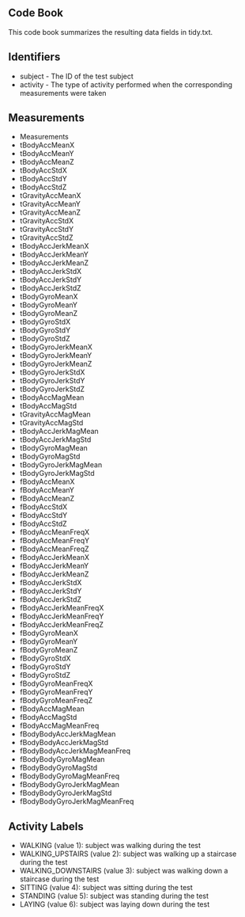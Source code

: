 Code Book
---------

This code book summarizes the resulting data fields in tidy.txt.

Identifiers
-----------

-   subject - The ID of the test subject
-   activity - The type of activity performed when the corresponding
    measurements were taken

Measurements
------------

-   Measurements
-   tBodyAccMeanX
-   tBodyAccMeanY
-   tBodyAccMeanZ
-   tBodyAccStdX
-   tBodyAccStdY
-   tBodyAccStdZ
-   tGravityAccMeanX
-   tGravityAccMeanY
-   tGravityAccMeanZ
-   tGravityAccStdX
-   tGravityAccStdY
-   tGravityAccStdZ
-   tBodyAccJerkMeanX
-   tBodyAccJerkMeanY
-   tBodyAccJerkMeanZ
-   tBodyAccJerkStdX
-   tBodyAccJerkStdY
-   tBodyAccJerkStdZ
-   tBodyGyroMeanX
-   tBodyGyroMeanY
-   tBodyGyroMeanZ
-   tBodyGyroStdX
-   tBodyGyroStdY
-   tBodyGyroStdZ
-   tBodyGyroJerkMeanX
-   tBodyGyroJerkMeanY
-   tBodyGyroJerkMeanZ
-   tBodyGyroJerkStdX
-   tBodyGyroJerkStdY
-   tBodyGyroJerkStdZ
-   tBodyAccMagMean
-   tBodyAccMagStd
-   tGravityAccMagMean
-   tGravityAccMagStd
-   tBodyAccJerkMagMean
-   tBodyAccJerkMagStd
-   tBodyGyroMagMean
-   tBodyGyroMagStd
-   tBodyGyroJerkMagMean
-   tBodyGyroJerkMagStd
-   fBodyAccMeanX
-   fBodyAccMeanY
-   fBodyAccMeanZ
-   fBodyAccStdX
-   fBodyAccStdY
-   fBodyAccStdZ
-   fBodyAccMeanFreqX
-   fBodyAccMeanFreqY
-   fBodyAccMeanFreqZ
-   fBodyAccJerkMeanX
-   fBodyAccJerkMeanY
-   fBodyAccJerkMeanZ
-   fBodyAccJerkStdX
-   fBodyAccJerkStdY
-   fBodyAccJerkStdZ
-   fBodyAccJerkMeanFreqX
-   fBodyAccJerkMeanFreqY
-   fBodyAccJerkMeanFreqZ
-   fBodyGyroMeanX
-   fBodyGyroMeanY
-   fBodyGyroMeanZ
-   fBodyGyroStdX
-   fBodyGyroStdY
-   fBodyGyroStdZ
-   fBodyGyroMeanFreqX
-   fBodyGyroMeanFreqY
-   fBodyGyroMeanFreqZ
-   fBodyAccMagMean
-   fBodyAccMagStd
-   fBodyAccMagMeanFreq
-   fBodyBodyAccJerkMagMean
-   fBodyBodyAccJerkMagStd
-   fBodyBodyAccJerkMagMeanFreq
-   fBodyBodyGyroMagMean
-   fBodyBodyGyroMagStd
-   fBodyBodyGyroMagMeanFreq
-   fBodyBodyGyroJerkMagMean
-   fBodyBodyGyroJerkMagStd
-   fBodyBodyGyroJerkMagMeanFreq

Activity Labels
---------------

-   WALKING (value 1): subject was walking during the test
-   WALKING\_UPSTAIRS (value 2): subject was walking up a staircase
    during the test
-   WALKING\_DOWNSTAIRS (value 3): subject was walking down a staircase
    during the test
-   SITTING (value 4): subject was sitting during the test
-   STANDING (value 5): subject was standing during the test
-   LAYING (value 6): subject was laying down during the test
